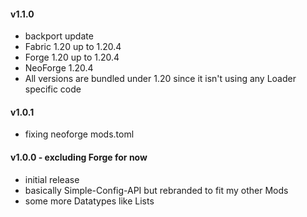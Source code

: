 #### v1.1.0
- backport update
- Fabric 1.20 up to 1.20.4
- Forge 1.20 up to 1.20.4
- NeoForge 1.20.4
- All versions are bundled under 1.20 since it isn't using any Loader specific code

#### v1.0.1
- fixing neoforge mods.toml

#### v1.0.0 - excluding Forge for now
 - initial release
 - basically Simple-Config-API but rebranded to fit my other Mods
 - some more Datatypes like Lists